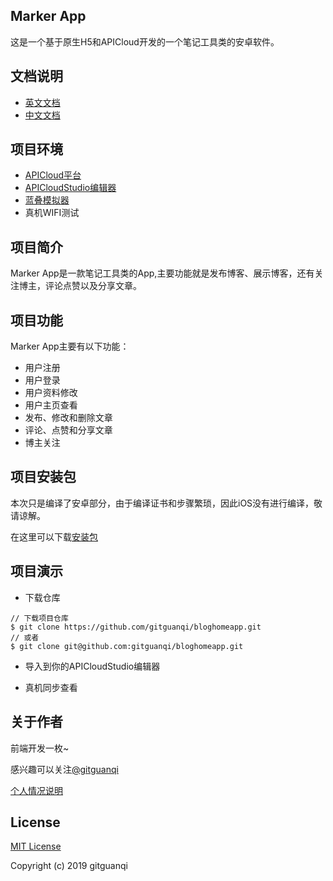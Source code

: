 ## Marker App

这是一个基于原生H5和APICloud开发的一个笔记工具类的安卓软件。

## 文档说明

+ [英文文档](README.md)
+ [中文文档](zh-CN.md)

## 项目环境

+ [APICloud平台](https://www.apicloud.com)
+ [APICloudStudio编辑器](https://www.apicloud.com/devtools)
+ [蓝叠模拟器](https://www.bluestacks.cn/)
+ 真机WIFI测试

## 项目简介

Marker App是一款笔记工具类的App,主要功能就是发布博客、展示博客，还有关注博主，评论点赞以及分享文章。

## 项目功能

Marker App主要有以下功能：

+ 用户注册
+ 用户登录
+ 用户资料修改
+ 用户主页查看
+ 发布、修改和删除文章
+ 评论、点赞和分享文章
+ 博主关注

## 项目安装包

本次只是编译了安卓部分，由于编译证书和步骤繁琐，因此iOS没有进行编译，敬请谅解。

在这里可以下载[安装包](./app/marker.apk)

## 项目演示

+ 下载仓库

```
// 下载项目仓库
$ git clone https://github.com/gitguanqi/bloghomeapp.git
// 或者
$ git clone git@github.com:gitguanqi/bloghomeapp.git
```

+ 导入到你的APICloudStudio编辑器

+ 真机同步查看

## 关于作者

前端开发一枚~

感兴趣可以关注[@gitguanqi](https://github.com/gitguanqi)

[个人情况说明](./about.md)

## License

[MIT License](http://opensource.org/licenses/MIT)

Copyright (c) 2019 gitguanqi
